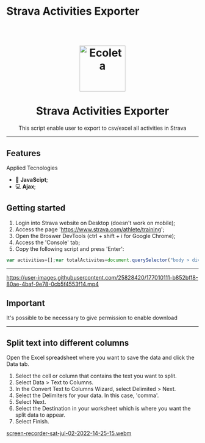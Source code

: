 # Strava Activities Exporter

<h1 align="center">
<br>
  <img src="https://powerhousebrasil.com.br/wp-content/uploads/2022/01/logo-strava-1.png" alt="Ecoleta" width="120">
<br>
<br>
Strava Activities Exporter
</h1>


<p align="center">This script enable user to export to csv/excel all activities in Strava</p>


[//]: # "Add your gifs/images here:"


<hr />

## Features

[//]: # "Add the features of your project here:"

Applied Tecnologies

- 🧾 **JavaScipt**;
- 💻 **Ajax**;


## Getting started

1. Login into Strava website on Desktop (doesn't work on mobile);
2. Access the page 'https://www.strava.com/athlete/training';
3. Open the Broswer DevTools (ctrl + shift + i for Google Chrome);
4. Access the 'Console' tab;
5. Copy the following script and press 'Enter':


```javascript
var activities=[];var totalActivites=document.querySelector("body > div.page.container > form > div.h3.results-summary > div").textContent.replace('.','').split(' ')[0];var totalPages=Math.floor(totalActivites/20+1);var done=0;function removeAccentsFromLetters(text){return text.normalize('NFD').replace(/[\u0300-\u036f]/g,'').replace(/([^\w\s\/:.-])/gi,'');}function convertToCSV(arr){if(arr.length===0)return'';const headers=Object.keys(arr[0]);const headerLine=headers.join(',');const values=arr.map(activity=>{return headers.map(header=>{let value=activity[header]||'';value=value.toString().replace(',','.');return removeAccentsFromLetters(value);}).join(',');}).join('\n');return headerLine+'\n'+values;}function fetchActivities(totalPages){const requests=[];for(let page=1;page<=totalPages;page++){requests.push(jQuery.ajax({url:`https://www.strava.com/athlete/training_activities?page=${page}&per_page=20`,dataType:"json",method:"get",headers:{"Content-Type":"application/json; charset=utf-8"}}).done(data=>{data.models.forEach(activity=>{activities.push(activity);});done++;if(done%10===0||done===totalPages){console.log(Math.round(done*100/totalPages)+'%');}}).fail((jqXHR,textStatus,errorThrown)=>{console.error(`Error on page ${page}: ${textStatus}, ${errorThrown}`);}));}return jQuery.when.apply(jQuery,requests);}fetchActivities(totalPages).done(()=>{console.log('\nDONE!!!');console.log("\nIf download didn't start, check browser window to enable permission");if(activities.length>0){let csv=convertToCSV(activities);var hiddenElement=document.createElement('a');hiddenElement.href='data:text/csv;charset=utf-8,'+encodeURI(csv);hiddenElement.target='_blank';hiddenElement.download='activities.csv';hiddenElement.click();}}).fail(error=>{console.error('Error fetching activities:',error);});
```
<hr />



https://user-images.githubusercontent.com/25828420/177010111-b852bff8-80ae-4baf-9e78-0cb5f4553f14.mp4

## Important

It's possible to be necessary to give  permission to enable download


<hr />

## Split text into different columns

Open the Excel spreadsheet where you want to save the data and click the Data tab.
1. Select the cell or column that contains the text you want to split.
2. Select Data > Text to Columns.
3. In the Convert Text to Columns Wizard, select Delimited > Next.
4. Select the Delimiters for your data. In this case, 'comma'.
5. Select Next.
6. Select the Destination in your worksheet which is where you want the split data to appear.
7. Select Finish.

[screen-recorder-sat-jul-02-2022-14-25-15.webm](https://user-images.githubusercontent.com/25828420/177010346-e20c7eb4-0617-4f8b-9778-d46b08010323.webm)

